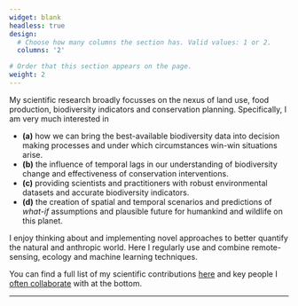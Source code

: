 ```yaml
---
widget: blank
headless: true
design:
  # Choose how many columns the section has. Valid values: 1 or 2.
  columns: '2'

# Order that this section appears on the page.
weight: 2
---
```


My scientific research broadly focusses on the nexus of land use, food production, biodiversity indicators and conservation planning.
Specifically, I am very much interested in
- **(a)** how we can bring the best-available biodiversity data into decision making processes and under which circumstances win-win situations arise.
- **(b)** the influence of temporal lags in our understanding of biodiversity change and effectiveness of conservation interventions.
- **(c)** providing scientists and practitioners with robust environmental datasets and accurate biodiversity indicators.
- **(d)** the creation of spatial and temporal scenarios and predictions of *what-if* assumptions and plausible future for humankind and wildlife on this planet.

I enjoy thinking about and implementing novel approaches to better quantify the natural and anthropic world. Here I regularly use and combine remote-sensing, ecology and machine learning techniques.

You can find a full list of my scientific contributions [here](https://scholar.google.co.uk/citations?hl=en&pli=1&user=qa-Dz6QAAAAJ) and key people I [often collaborate](#section-collab) with at the bottom.

<hr>
